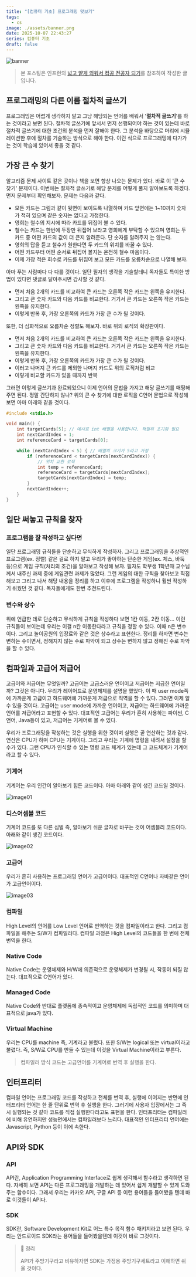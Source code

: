 ```yaml
---
title: "[컴퓨터 기초] 프로그래밍 맛보기"
tags:
  - cs
image: ./assets/banner.png
date: 2025-10-07 22:43:27
series: 컴퓨터 기초
draft: false
---
```


![banner](./assets/banner.png)

> 본 포스팅은 인프런의 [넓고 얕게 외워서 컴공 전공자 되기](https://inf.run/udDJ6)를 참조하여 작성한 글입니다.

## 프로그래밍의 다른 이름 절차적 글쓰기

프로그래밍은 어렵게 생각하지 말고 그냥 해당되는 언어를 배워서 '**절차적 글쓰기**'를 하는 것이라고 보면 된다. 절차적 글쓰기에 앞서서 먼저 선행되어야 하는 것이 있는데 바로 절차적 글쓰기에 대한 조건의 분석을 먼저 잘해야 한다. 그 분석을 바탕으로 머리에 시뮬레이션한 후에 절차를 기술하는 방식으로 해야 한다. 이런 식으로 프로그래밍에 다가가는 것이 학습에 있어서 좋을 것 같다.

## 가장 큰 수 찾기

알고리즘 문제 사이트 같은 곳이나 책을 보면 항상 나오는 문제가 있다. 바로 이 '큰 수 찾기' 문제이다. 이번에는 절차적 글쓰기로 해당 문제를 어떻게 풀지 알아보도록 하겠다. 먼저 문제부터 확인해보자. 문제는 다음과 같다.

- 모든 카드는 그림과 같이 뒷면이 보이도록 나열하며 카드 앞면에는 1~10까지 숫자가 적혀 있으며 같은 숫자는 없다고 가정한다.
- 영희는 철수의 지시에 따라 카드를 뒤집어 볼 수 있다.
- 철수는 카드는 한번에 두장만 뒤집어 보라고 영희에게 부탁할 수 있으며 영희는 두 카드 중 어떤 카드의 값이 더 큰지 알려준다. 단 숫자를 알려주지 는 않는다.
- 영희의 답을 듣고 철수가 원한다면 두 카드의 위치를 바꿀 수 있다.
- 어떤 카드부터 어떤 순서로 뒤집어 볼지는 온전히 철수 마음이다.
- 이제 가장 적은 회수로 카드를 뒤집어 보고 모든 카드를 오름차순으로 나열해 보자.

아마 푸는 사람마다 다 다를 것이다. 일단 필자의 생각을 기술할테니 독자들도 특이한 방법이 있다면 댓글로 달아주시면 감사할 것 같다.

- 먼저 처음 2개의 카드를 비교하여 큰 카드는 오른쪽 작은 카드는 왼쪽을 유지한다.
- 그리고 큰 숫자 카드와 다음 카드를 비교한다. 거기서 큰 카드는 오른쪽 작은 카드는 왼쪽을 유지한다.
- 이렇게 반복 후, 가장 오른쪽의 카드가 가장 큰 수가 될 것이다.

또한, 더 심화적으로 오름차순 정렬도 해보자. 바로 위의 로직의 확장판이다.

- 먼저 처음 2개의 카드를 비교하여 큰 카드는 오른쪽 작은 카드는 왼쪽을 유지한다.
- 그리고 큰 숫자 카드와 다음 카드를 비교한다. 거기서 큰 카드는 오른쪽 작은 카드는 왼쪽을 유지한다.
- 이렇게 반복 후, 가장 오른쪽의 카드가 가장 큰 수가 될 것이다.
- 이러고 나머지 큰 카드를 제외한 나머지 카드도 위의 로직처럼 비교
- 이렇게 비교할 카드가 있을 때까지 반복

그러면 이렇게 글쓰기과 완료되었으니 이제 언어의 문법을 가지고 해당 글쓰기를 매핑해주면 된다. 정말 간단하지 않나? 위의 큰 수 찾기에 대한 로직을 C언어 문법으로 작성해보면 아마 아래와 같을 것이다.

``` c
#include <stdio.h>

void main() {
    int targetCards[5]; // 예시로 int 배열을 사용합니다. 적절히 초기화 필요
    int nextCardIndex = 1;
    int referenceCard = targetCards[0];

    while (nextCardIndex < 5) { // 배열의 크기가 5라고 가정
        if (referenceCard < targetCards[nextCardIndex]) {
            // 위치 교환 로직
            int temp = referenceCard;
            referenceCard = targetCards[nextCardIndex];
            targetCards[nextCardIndex] = temp;
        }
        nextCardIndex++;
    }
}
```

## 일단 써놓고 규칙을 찾자

### 프로그램을 잘 작성하고 싶다면

일단 프로그래밍 규칙들을 단순하고 무식하게 작성하자. 그리고 프로그래밍을 추상적인 프로그램(ex. 정렬) 같은 걸로 하지 말고 우리가 좋아하는 단순한 게임(ex. 체스, 바둑등)으로 게임 규칙(처리의 조건)을 알아보고 작성해 보자. 필자도 학부생 1학년때 교수님께서 내주신 과제 중에 게임관련 과제가 많았다. 그런 게임의 대한 규칙을 찾아보고 직접 해보고 그리고 나서 해당 내용을 정리를 하고 이후에 프로그램을 작성하니 훨씬 작성하기 쉬웠던 것 같다. 독자들에게도 한번 추천드린다.

### 변수와 상수

위에 언급한 데로 단순하고 무식하게 규칙을 작성하다 보면 1칸 이동, 2칸 이동... 이런 규칙들이 보이는데 우리는 이걸 n칸 이동한다라고 규칙을 정할 수 있다. 이때 n은 변수이다. 그리고 놀이공원의 입장료와 같은 것은 상수라고 표현한다. 정리를 하자면 변수는 변하는 수이면서, 정해지지 않는 수로 파악이 되고 상수는 변하지 않고 정해진 수로 파악을 할 수 있다.

## 컴파일과 고급어 저급어

고급어와 저급어는 무엇일까? 고급어는 고급스러운 언어이고 저급어는 저급한 언어일까? 그것은 아니다. 우리가 레이어드로 운영체제를 설명을 했었다. 이 때 user mode쪽에 가까운게 고급이고 하드웨어에 가까운게 저급으로 직역을 할 수 있다. 그러면 이제 알 수 있을 것이다. 고급어는 user mode에 가까운 언어이고, 저급어는 하드웨어에 가까운 언어를 저급어라고 표현할 수 있다. 대표적인 고급어는 우리가 흔히 사용하는 파이썬, C언어, Java등이 있고, 저급어는 기계어로 볼 수 있다. 

우리가 프로그래밍을 작성하는 것은 실행을 위한 것이며 실행은 곧 연산하는 것과 같다. 연산은 CPU가 하며 CPU는 기계이다. 그리고 우리는 기계에 명령을 내려서 설정을 할 수가 있다. 그런 CPU가 인식할 수 있는 명령 코드 체계가 있는데 그 코드체계가 기계어라고 할 수 있다.

### 기계어

기계어는 우리 인간이 알아보기 힘든 코드이다. 아마 아래와 같이 생긴 코드일 것이다.

![image01](./assets/01.png)

### 디스어셈블 코드

기계어 코드를 또 다른 심벌 즉, 알아보기 쉬운 글자로 바꾸는 것이 어셈블리 코드이다. 아래와 같이 생긴 코드이다.

![image02](./assets/02.png)

### 고급어

우리가 흔히 사용하는 프로그래밍 언어가 고급어이다. 대표적인 C언어나 자바같은 언어가 고급언어이다.

![image03](./assets/03.png)

### 컴파일

High Level의 언어를 Low Level 언어로 번역하는 것을 컴파일이라고 한다. 그리고 컴파일을 해주는 S/W가 컴파일러다. 컴파일 과정은 High Level의 코드들을 한 번에 전체 번역을 한다.

### Native Code

Native Code는 운영체제와 H/W에 의존적으로 운영체제가 변경될 시, 작동이 되질 않는다. 대표적으로 C언어가 있다.

### Managed Code

Native Code와 반대로 플랫폼에 종속적이고 운영체제에 독립적인 코드를 의미하며 대표적으로 java가 있다.

### Virtual Machine

우리는 CPU를 machine 즉, 기계라고 불렀다. 또한 S/W는 logical 또는 virtual이라고 불렀다. 즉, S/W로 CPU를 만들 수 있는데 이것을 Virtual Machine이라고 부른다.

> 컴파일러 방식 코드는 고급언어를 기계어로 번역 후 실행을 한다.

## 인터프리터

컴파일 언어는 프로그래밍 코드를 작성하고 전체를 번역 후, 실행에 이어지는 반면에 인터프리터 언어는 한 줄 단위로 번역 후 실행을 한다. 그러기에 사용자 입장에서는 그 즉시 실행되는 것 같아 코드를 직접 실행한다라고도 표현을 한다. 인터프리터는 컴파일러에 비해 유연하지만 성능면에서는 컴파일러보다 느리다. 대표적인 인터프리터 언어에는 Javascript, Python 등이 이에 속한다.

## API와 SDK

### API

API란, Application Programming Interface로 쉽게 생각해서 함수라고 생각하면 된다. 자세히 보면 API는 다른 프로그래밍을 개발하는 데 있어서 쉽게 개발할 수 있게 도와주는 함수이다. 그래서 우리는 카카오 API, 구글 API 등 이런 용어들을 들어봤을 텐데 바로 이것들이 API다.

### SDK

SDK란, Software Development Kit로 어느 특수 목적 함수 패키지라고 보면 된다. 우리는 안드로이드 SDK라는 용어들을 들어봤을텐데 이것이 바로 그것이다.

> 📝 정리
>
> API가 주방기구라고 비유하자면 SDK는 가정용 주방기구세트라고 이해하면 쉬울 것이다.